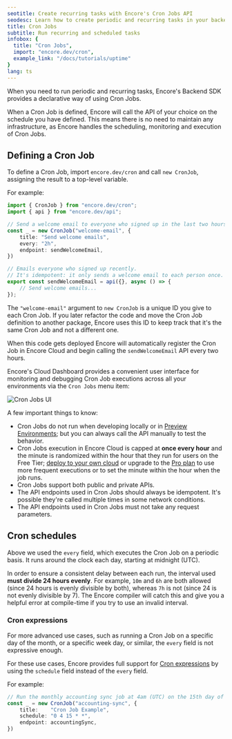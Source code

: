 ```yaml
---
seotitle: Create recurring tasks with Encore's Cron Jobs API
seodesc: Learn how to create periodic and recurring tasks in your backend application using Encore's Cron Jobs API.
title: Cron Jobs
subtitle: Run recurring and scheduled tasks
infobox: {
  title: "Cron Jobs",
  import: "encore.dev/cron",
  example_link: "/docs/tutorials/uptime"
}
lang: ts
---
```


When you need to run periodic and recurring tasks, Encore's Backend SDK provides a declarative way of using Cron Jobs.

When a Cron Job is defined, Encore will call the API of your choice on the schedule you have defined.
This means there is no need to maintain any infrastructure, as Encore handles the scheduling, monitoring and execution of Cron Jobs.

## Defining a Cron Job

To define a Cron Job, import `encore.dev/cron` and call `new CronJob`, assigning the result to a top-level variable.

For example:

```ts
import { CronJob } from "encore.dev/cron";
import { api } from "encore.dev/api";

// Send a welcome email to everyone who signed up in the last two hours.
const _ = new CronJob("welcome-email", {
	title: "Send welcome emails",
	every: "2h",
	endpoint: sendWelcomeEmail,
})

// Emails everyone who signed up recently.
// It's idempotent: it only sends a welcome email to each person once.
export const sendWelcomeEmail = api({}, async () => {
	// Send welcome emails...
});
```

The `"welcome-email"` argument to `new CronJob` is a unique ID you give to each Cron Job.
If you later refactor the code and move the Cron Job definition to another package,
Encore uses this ID to keep track that it's the same Cron Job and not a different one.

When this code gets deployed Encore will automatically register the Cron Job in Encore Cloud
and begin calling the `sendWelcomeEmail` API every two hours.

Encore's Cloud Dashboard provides a convenient user interface for monitoring and debugging
Cron Job executions across all your environments via the `Cron Jobs` menu item:

![Cron Jobs UI](/assets/docs/cron.png)

A few important things to know:

- Cron Jobs do not run when developing locally or in [Preview Environments](/docs/deploy/preview-environments); but you can always call the API manually to test the behavior.
- Cron Jobs execution in Encore Cloud is capped at **once every hour** and the minute is randomized within the hour that they run for users on the Free Tier; [deploy to your own cloud](/docs/deploy/own-cloud) or upgrade to the [Pro plan](/pricing) to use more frequent executions or to set the minute within the hour when the job runs.
- Cron Jobs support both public and private APIs.
- The API endpoints used in Cron Jobs should always be idempotent. It's possible they're called multiple times in some network conditions.
- The API endpoints used in Cron Jobs must not take any request parameters.

## Cron schedules

Above we used the `every` field, which executes the Cron Job on a periodic basis.
It runs around the clock each day, starting at midnight (UTC).

In order to ensure a consistent delay between each run, the interval used **must divide 24 hours evenly**.
For example, `10m` and `6h` are both allowed (since 24 hours is evenly divisible by both),
whereas `7h` is not (since 24 is not evenly divisible by 7).
The Encore compiler will catch this and give you a helpful error at compile-time if you try to use an invalid interval.

### Cron expressions

For more advanced use cases, such as running a Cron Job on a specific day of the month, or a specific week day, or similar,
the `every` field is not expressive enough.

For these use cases, Encore provides full support for [Cron expressions](https://en.wikipedia.org/wiki/Cron) by using the `schedule` field
instead of the `every` field.

For example:

```ts
// Run the monthly accounting sync job at 4am (UTC) on the 15th day of each month.
const _ = new CronJob("accounting-sync", {
	title:    "Cron Job Example",
	schedule: "0 4 15 * *",
	endpoint: accountingSync,
})
```
